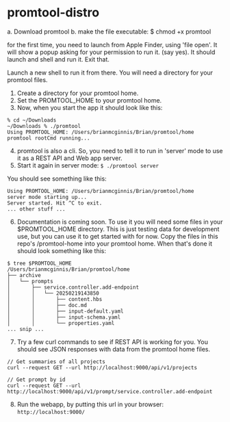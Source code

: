 # promtool-distro

a. Download promtool 
b. make the file executable: $ chmod +x promtool

for the first time, you need to launch from Apple Finder, using 'file open'. It will show a popup asking for your permission to run it. (say yes). It should launch and shell and run it. Exit that. 

Launch a new shell to run it from there. 
You will need a directory for your promtool files. 
1. Create a directory for your promtool home.
2. Set the PROMTOOL_HOME to your promtool home.
3. Now, when you start the app it should look like this:
```
% cd ~/Downloads 
~/Downloads % ./promtool 
Using PROMTOOL_HOME: /Users/brianmcginnis/Brian/promtool/home
promtool rootCmd running...

```
4. promtool is also a cli. So, you need to tell it to run in 'server' mode to use it as a REST API and Web app server.
5. Start it again in server mode: ```$ ./promtool server```

You should see something like this:
```
Using PROMTOOL_HOME: /Users/brianmcginnis/Brian/promtool/home
server mode starting up...
Server started. Hit ^C to exit.
... other stuff ...
```

6. Documentation is coming soon. To use it you will need some files in your $PROMTOOL_HOME directory. This is just testing data for development use, but you can use it to get started with for now. Copy the files in this repo's /promtool-home into your promtool home. When that's done it should look something like this:

```
$ tree $PROMTOOL_HOME
/Users/brianmcginnis/Brian/promtool/home
├── archive
│   └── prompts
│       ├── service.controller.add-endpoint
│       │   └── 20250219143850
│       │       ├── content.hbs
│       │       ├── doc.md
│       │       ├── input-default.yaml
│       │       ├── input-schema.yaml
│       │       └── properties.yaml
... snip ...
```

7. Try a few curl commands to see if REST API is working for you. You should see JSON responses with data from the promtool home files. 
```
// Get summaries of all projects
curl --request GET --url http://localhost:9000/api/v1/projects

// Get prompt by id
curl --request GET --url http://localhost:9000/api/v1/prompt/service.controller.add-endpoint
```

8. Run the webapp, by putting this url in your browser: ```http://localhost:9000/```




